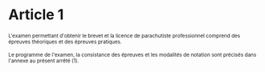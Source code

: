 # Article 1

<font size="1">L'examen permettant d'obtenir le brevet et la licence de parachutiste professionnel comprend des épreuves théoriques et des épreuves pratiques.</font>

<font size="1">Le programme de l'examen, la consistance des épreuves et les modalités de notation sont précisés dans l'annexe au présent arrêté (1).</font>
